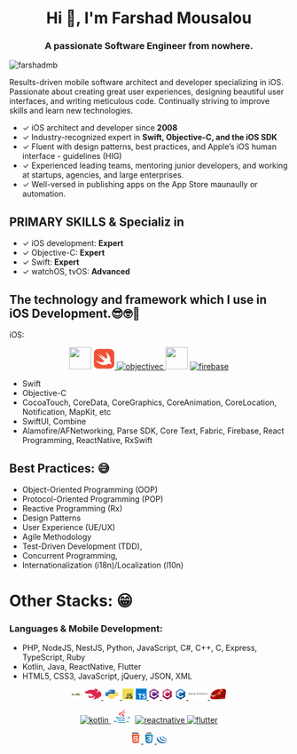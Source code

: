 <h1 align="center">Hi 👋, I'm Farshad Mousalou</h1>
<h3 align="center">A passionate Software Engineer from nowhere.</h3>
<p align="left"> <img src="https://komarev.com/ghpvc/?username=farshadmb&label=Profile%20views&color=0e75b6&style=flat" alt="farshadmb" /> </p>

Results-driven mobile software architect and developer specializing in iOS. Passionate about creating great user experiences, designing beautiful user interfaces, and writing meticulous code. Continually striving to improve skills and learn new technologies.

- ✓ iOS architect and developer since **2008**
- ✓ Industry-recognized expert in **Swift, Objective-C, and the iOS SDK**
- ✓ Fluent with design patterns, best practices, and Apple’s iOS human interface - guidelines (HIG)
- ✓ Experienced leading teams, mentoring junior developers, and working at startups, agencies, and large enterprises.
- ✓ Well-versed in publishing apps on the App Store maunaully or automation.

</p>

## PRIMARY SKILLS & Specializ in
- ✓ iOS development: **Expert**
- ✓ Objective-C: **Expert**
- ✓ Swift: **Expert**
- ✓ watchOS, tvOS: **Advanced**

## The technology and framework which I use in iOS Development.😎🤓🤣

iOS:
<div align="center">
<a href="https://developer.apple.com/">
<img src="https://mammothinteractive.com/wp-content/uploads/2021/10/Xcode_icon.png" width="40" height="40"></a>
<a href="https://developer.apple.com/swift/" target="_blank" rel="noreferrer"> <img src="https://raw.githubusercontent.com/devicons/devicon/master/icons/swift/swift-original.svg" alt="swift" width="38" height="38"/> </a>
<a href="https://developer.apple.com/library/archive/documentation/Cocoa/Conceptual/ProgrammingWithObjectiveC/Introduction/Introduction.html" target="_blank" rel="noreferrer"> <img src="https://www.vectorlogo.zone/logos/apple_objectivec/apple_objectivec-icon.svg" alt="objectivec" width="40" height="40"/> </a>
<a href="https://reactivex.io/">
<img src="https://avatars3.githubusercontent.com/u/6407041?v=3&s=40" width="40" height="40"></a>
<a href="https://firebase.google.com/" target="_blank" rel="noreferrer"> <img src="https://www.vectorlogo.zone/logos/firebase/firebase-icon.svg" alt="firebase" width="40" height="40"/> </a>
</div>

- Swift
- Objective-C
- CocoaTouch, CoreData, CoreGraphics, CoreAnimation, CoreLocation, Notification, MapKit, etc
- SwiftUI, Combine
- Alamofire/AFNetworking, Parse SDK, Core Text, Fabric, Firebase, React Programming, ReactNative, RxSwift

## Best Practices: 😅

- Object-Oriented Programming (OOP)
- Protocol-Oriented Programming (POP)
- Reactive Programming (Rx)
- Design Patterns
- User Experience (UE/UX)
- Agile Methodology
- Test-Driven Development (TDD),
- Concurrent Programming,
- Internationalization (i18n)/Localization (l10n)

# Other Stacks: 😁

### Languages & Mobile Development: 
  - PHP, NodeJS, NestJS, Python, JavaScript, C#, C++, C, Express, TypeScript, Ruby
  - Kotlin, Java, ReactNative, Flutter
  - HTML5, CSS3, JavaScript, jQuery, JSON, XML

<div align="center">

<a href="https://nodejs.org" target="_blank" rel="noreferrer"> <img src="https://raw.githubusercontent.com/devicons/devicon/master/icons/nodejs/nodejs-original-wordmark.svg" alt="nodejs" width="20" height="20"/></a> 
<a href="https://nestjs.com/" target="_blank" rel="noreferrer"> <img src="https://raw.githubusercontent.com/devicons/devicon/master/icons/nestjs/nestjs-plain.svg" alt="nestjs" width="30" height="20"/></a><a href="https://www.python.org" target="_blank" rel="noreferrer"> <img src="https://raw.githubusercontent.com/devicons/devicon/master/icons/python/python-original.svg" alt="python" width="30" height="20"/></a><a href="https://developer.mozilla.org/en-US/docs/Web/JavaScript" target="_blank" rel="noreferrer"> <img src="https://raw.githubusercontent.com/devicons/devicon/master/icons/javascript/javascript-original.svg" alt="javascript" width="20" height="20"/></a> <a href="https://www.typescriptlang.org/" target="_blank" rel="noreferrer"> <img src="https://raw.githubusercontent.com/devicons/devicon/master/icons/typescript/typescript-original.svg" alt="typescript" width="20" height="20"/></a><a href="https://www.w3schools.com/cs/" target="_blank" rel="noreferrer"> <img src="https://raw.githubusercontent.com/devicons/devicon/master/icons/csharp/csharp-original.svg" alt="csharp" width="20" height="20"/> </a>
<a href="https://www.cprogramming.com/" target="_blank" rel="noreferrer"> <img src="https://raw.githubusercontent.com/devicons/devicon/master/icons/cplusplus/cplusplus-original.svg" alt="c" width="20" height="20"/></a>
<a href="https://www.cprogramming.com/" target="_blank" rel="noreferrer"> <img src="https://raw.githubusercontent.com/devicons/devicon/master/icons/c/c-original.svg" alt="c" width="20" height="20"/></a><a href="https://expressjs.com" target="_blank" rel="noreferrer"> <img style="foreground: #ffffff;" src="https://raw.githubusercontent.com/devicons/devicon/master/icons/express/express-original-wordmark.svg" alt="express" width="35" height="20"/></a><a href="https://www.ruby-lang.org/en/" target="_blank" rel="noreferrer"> <img src="https://raw.githubusercontent.com/devicons/devicon/master/icons/ruby/ruby-original.svg" alt="ruby" width="30" height="20"/></a> 

<a href="https://kotlinlang.org" target="_blank" rel="noreferrer"> <img src="https://www.vectorlogo.zone/logos/kotlinlang/kotlinlang-icon.svg" alt="kotlin" width="20" height="20"/></a><a href="https://www.java.com" target="_blank" rel="noreferrer"> <img src="https://raw.githubusercontent.com/devicons/devicon/master/icons/java/java-original.svg" alt="java" width="40" height="25"/></a></a> <a href="https://reactnative.dev/" target="_blank" rel="noreferrer"> <img src="https://reactnative.dev/img/header_logo.svg" alt="reactnative" width="30" height="20"/> </a> <a href="https://flutter.dev" target="_blank" rel="noreferrer"> <img src="https://www.vectorlogo.zone/logos/flutterio/flutterio-icon.svg" alt="flutter" width="20" height="20"/> </a>

<a href="https://www.w3.org/html/" target="_blank" rel="noreferrer"> <img src="https://raw.githubusercontent.com/devicons/devicon/master/icons/html5/html5-original-wordmark.svg" alt="html5" width="20" height="20"/> </a>
<a href="https://www.w3schools.com/css/" target="_blank" rel="noreferrer"> <img src="https://raw.githubusercontent.com/devicons/devicon/master/icons/css3/css3-original-wordmark.svg" alt="css3" width="20" height="20"/> </a>
<a href="https://www.w3schools.com/jquery/" target="_blank" rel="noreferrer"> <img src="https://raw.githubusercontent.com/devicons/devicon/master/icons/jquery/jquery-plain.svg" alt="jquery" width="20" height="15"/> </a>

</div>
